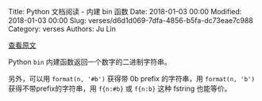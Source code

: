 Title: Python 文档阅读 - 内建 bin 函数
Date: 2018-01-03 00:00
Modified: 2018-01-03 00:00
Slug: verses/d6d1d069-7dfa-4856-b5fa-dc73eae7c988
Category: verses
Authors: Ju Lin

[查看原文](https://docs.python.org/3/library/functions.html#bin)

Python `bin` 内建函数返回一个数字的二进制字符串。

另外，可以用 `format(n, '#b')` 获得带 0b prefix 的字符串，用 `format(n, 'b')` 获得不带prefix的字符串，用 `f{n:#b}` 或 `f{n:b}` 这种 fstring 也能等价。
